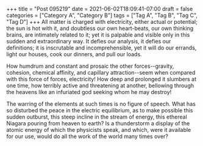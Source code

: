 +++
title = "Post 095219"
date = 2021-06-02T18:09:41-07:00
draft = false
categories = ["Category A", "Category B"]
tags = ["Tag A", "Tag B", "Tag C", "Tag D"]
+++
All matter is charged with electricity, either actual or potential; the sun is hot with it, and doubtless our own heart-beats, our own thinking brains, are intimately related to it; yet it is palpable and visible only in this sudden and extraordinary way. It defies our analysis, it defies our definitions; it is inscrutable and incomprehensible, yet it will do our errands, light our houses, cook our dinners, and pull our loads.

How humdrum and constant and prosaic the other forces--gravity, cohesion, chemical affinity, and capillary attraction--seem when compared with this force of forces, electricity! How deep and prolonged it slumbers at one time, how terribly active and threatening at another, bellowing through the heavens like an infuriated god seeking whom he may destroy!

The warring of the elements at such times is no figure of speech. What has so disturbed the peace in the electric equilibrium, as to make possible this sudden outburst, this steep incline in the stream of energy, this ethereal Niagara pouring from heaven to earth? Is a thunderstorm a display of the atomic energy of which the physicists speak, and which, were it available for our use, would do all the work of the world many times over?
